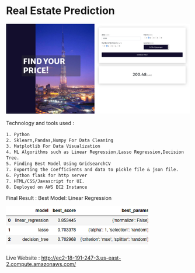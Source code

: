 # Real Estate Prediction

![](1.png)

Technology and tools used :
   
    1. Python
    2. Sklearn,Pandas,Numpy For Data Cleaning
    3. Matplotlib For Data Visualization
    4. ML Algorithms such as Linear Regression,Lasso Regression,Decision Tree.
    5. Finding Best Model Using GridsearchCV
    7. Exporting the Coefficients and data to pickle file & json file.
    6. Python flask for http server
    7. HTML/CSS/Javascript for UI.
    8. Deployed on AWS EC2 Instance

Final Result : 
  Best Model: Linear Regression
  
  ![](image.png)
  
Live Website :
  http://ec2-18-191-247-3.us-east-2.compute.amazonaws.com/
